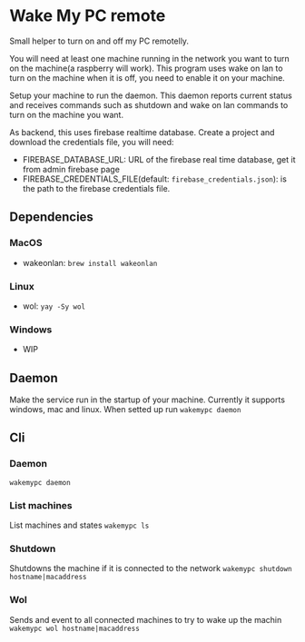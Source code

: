
# Wake My PC remote
Small helper to turn on and off my PC remotelly. 

You will need at least one machine running in the network you want to turn on the machine(a raspberry will work). This program uses wake on lan to turn on the machine when it is off, you need to enable it on your machine.

Setup your machine to run the daemon. This daemon reports current status and receives commands such as shutdown and wake on lan commands to turn on the machine you want.

As backend, this uses firebase realtime database. Create a project and download the credentials file, you will need:
- FIREBASE_DATABASE_URL: URL of the firebase real time database, get it from admin firebase page
- FIREBASE_CREDENTIALS_FILE(default: `firebase_credentials.json`): is the path to the firebase credentials file.


## Dependencies
### MacOS
- wakeonlan: `brew install wakeonlan`

### Linux
- wol: `yay -Sy wol`

### Windows
- WIP

## Daemon
Make the service run in the startup of your machine. Currently it supports windows, mac and linux.
When setted up run `wakemypc daemon`

## Cli
### Daemon
`wakemypc daemon`

### List machines
List machines and states
`wakemypc ls`

### Shutdown
Shutdowns the machine if it is connected to the network
`wakemypc shutdown hostname|macaddress`

### Wol
Sends and event to all connected machines to try to wake up the machin
`wakemypc wol hostname|macaddress`
